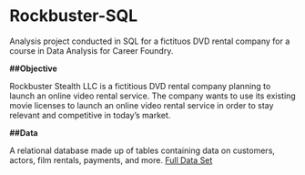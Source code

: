 # Rockbuster-SQL
Analysis project conducted in SQL for a fictituos DVD rental company for a course in Data Analysis for Career Foundry.

**##Objective**

Rockbuster Stealth LLC is a fictitious DVD rental company planning to launch an online video rental service.  The company wants to use its existing movie licenses to launch an online video rental service in order to stay relevant and competitive in today’s market.

**##Data**

A relational database made up of tables containing data on customers, actors, film rentals, payments, and more.  [Full Data Set](http://www.postgresqltutorial.com/wp-content/uploads/2019/05/dvdrental.zip)

